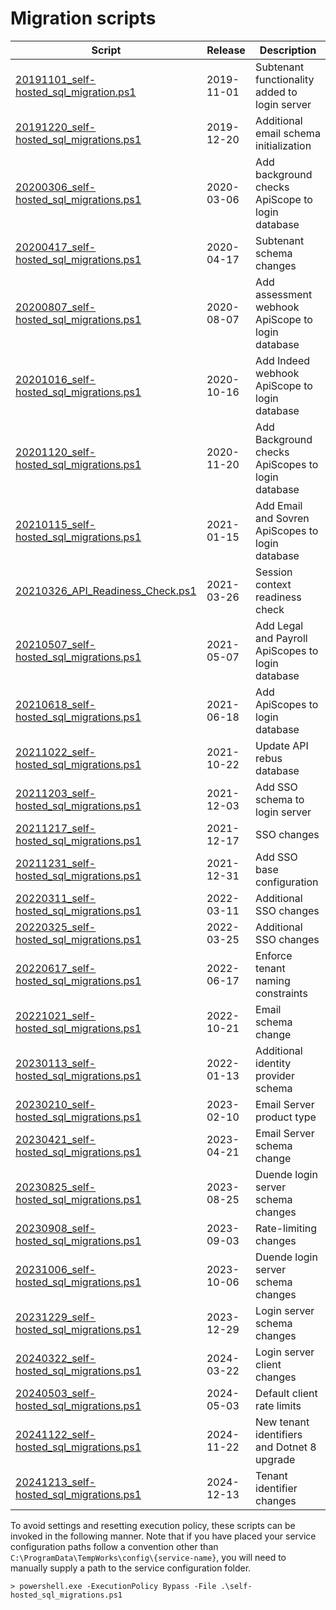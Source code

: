 # Migration scripts

| Script                                                                               | Release    | Description                                       |
|--------------------------------------------------------------------------------------|------------|---------------------------------------------------|
| [20191101_self-hosted_sql_migration.ps1](./20191101_self-hosted_sql_migration.ps1)   | 2019-11-01 | Subtenant functionality added to login server     |
| [20191220_self-hosted_sql_migrations.ps1](./20191220_self-hosted_sql_migrations.ps1) | 2019-12-20 | Additional email schema initialization            |
| [20200306_self-hosted_sql_migrations.ps1](./20200306_self-hosted_sql_migrations.ps1) | 2020-03-06 | Add background checks ApiScope to login database  |
| [20200417_self-hosted_sql_migrations.ps1](./20200417_self-hosted_sql_migrations.ps1) | 2020-04-17 | Subtenant schema changes                          |
| [20200807_self-hosted_sql_migrations.ps1](./20200807_self-hosted_sql_migrations.ps1) | 2020-08-07 | Add assessment webhook ApiScope to login database |
| [20201016_self-hosted_sql_migrations.ps1](./20201016_self-hosted_sql_migrations.ps1) | 2020-10-16 | Add Indeed webhook ApiScope to login database     |
| [20201120_self-hosted_sql_migrations.ps1](./20201120_self-hosted_sql_migrations.ps1) | 2020-11-20 | Add Background checks ApiScopes to login database |
| [20210115_self-hosted_sql_migrations.ps1](./20210115_self-hosted_sql_migrations.ps1) | 2021-01-15 | Add Email and Sovren ApiScopes to login database  |
| [20210326_API_Readiness_Check.ps1](./20210326_API_Readiness_Check.ps1)               | 2021-03-26 | Session context readiness check                   |
| [20210507_self-hosted_sql_migrations.ps1](./20210507_self-hosted_sql_migrations.ps1) | 2021-05-07 | Add Legal and Payroll ApiScopes to login database |
| [20210618_self-hosted_sql_migrations.ps1](./20210618_self-hosted_sql_migrations.ps1) | 2021-06-18 | Add ApiScopes to login database                   |
| [20211022_self-hosted_sql_migrations.ps1](./20211022_self-hosted_sql_migrations.ps1) | 2021-10-22 | Update API rebus database                         |
| [20211203_self-hosted_sql_migrations.ps1](./20211203_self-hosted_sql_migrations.ps1) | 2021-12-03 | Add SSO schema to login server                    |
| [20211217_self-hosted_sql_migrations.ps1](./20211217_self-hosted_sql_migrations.ps1) | 2021-12-17 | SSO changes                                       |
| [20211231_self-hosted_sql_migrations.ps1](./20211231_self-hosted_sql_migrations.ps1) | 2021-12-31 | Add SSO base configuration                        |
| [20220311_self-hosted_sql_migrations.ps1](./20220311_self-hosted_sql_migrations.ps1) | 2022-03-11 | Additional SSO changes                            |
| [20220325_self-hosted_sql_migrations.ps1](./20220325_self-hosted_sql_migrations.ps1) | 2022-03-25 | Additional SSO changes                            |
| [20220617_self-hosted_sql_migrations.ps1](./20220617_self-hosted_sql_migrations.ps1) | 2022-06-17 | Enforce tenant naming constraints                 |
| [20221021_self-hosted_sql_migrations.ps1](./20221021_self-hosted_sql_migrations.ps1) | 2022-10-21 | Email schema change                               |
| [20230113_self-hosted_sql_migrations.ps1](./20230113_self-hosted_sql_migrations.ps1) | 2022-01-13 | Additional identity provider schema               |
| [20230210_self-hosted_sql_migrations.ps1](./20230210_self-hosted_sql_migrations.ps1) | 2023-02-10 | Email Server product type                         |
| [20230421_self-hosted_sql_migrations.ps1](./20230421_self-hosted_sql_migrations.ps1) | 2023-04-21 | Email Server schema change                        |
| [20230825_self-hosted_sql_migrations.ps1](./20230825_self-hosted_sql_migrations.ps1) | 2023-08-25 | Duende login server schema changes                |
| [20230908_self-hosted_sql_migrations.ps1](./20230908_self-hosted_sql_migrations.ps1) | 2023-09-03 | Rate-limiting changes                             |
| [20231006_self-hosted_sql_migrations.ps1](./20231006_self-hosted_sql_migrations.ps1) | 2023-10-06 | Duende login server schema changes                |
| [20231229_self-hosted_sql_migrations.ps1](./20231229_self-hosted_sql_migrations.ps1) | 2023-12-29 | Login server schema changes                       |
| [20240322_self-hosted_sql_migrations.ps1](./20240322_self-hosted_sql_migrations.ps1) | 2024-03-22 | Login server client changes                       |
| [20240503_self-hosted_sql_migrations.ps1](./20240503_self-hosted_sql_migrations.ps1) | 2024-05-03 | Default client rate limits                        |
| [20241122_self-hosted_sql_migrations.ps1](./20241122_self-hosted_sql_migrations.ps1) | 2024-11-22 | New tenant identifiers and Dotnet 8 upgrade       |
| [20241213_self-hosted_sql_migrations.ps1](./20241213_self-hosted_sql_migrations.ps1) | 2024-12-13 | Tenant identifier changes                         |

To avoid settings and resetting execution policy, these scripts can be invoked in the following manner.  Note that if you have placed your service configuration paths follow a convention other than `C:\ProgramData\TempWorks\config\{service-name}`, you will need to manually supply a path to the service configuration folder.

```
> powershell.exe -ExecutionPolicy Bypass -File .\self-hosted_sql_migrations.ps1 
```

